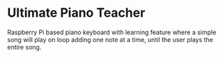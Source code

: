 # Ultimate Piano Teacher
Raspberry Pi based piano keyboard with learning feature where a simple song will play on loop adding one note at a time, until the user plays the entire song.
